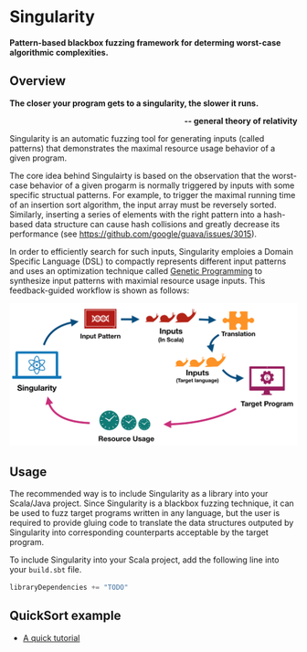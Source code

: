 # Singularity

#### Pattern-based blackbox fuzzing framework for determing worst-case algorithmic complexities.


## Overview

**The closer your program gets to a singularity, the slower it runs.**

<p align="right"><strong> -- general theory of relativity </strong></p>

Singularity is an automatic fuzzing tool for generating inputs (called patterns) that demonstrates the maximal resource usage behavior of a given program.

The core idea behind Singulairty is based on the observation that the worst-case behavior of a given progarm is normally triggered by inputs with some specific structual patterns. For example, to trigger the maximal running time of an insertion sort algorithm, the input array must be reversely sorted. Similarly, inserting a series of elements with the right pattern into a hash-based data structure can cause hash collisions and greatly decrease its performance (see https://github.com/google/guava/issues/3015).

In order to efficiently search for such inputs, Singularity emploies a Domain Specific Language (DSL) to compactly represents different input patterns and uses an optimization technique called [Genetic Programming](https://en.wikipedia.org/wiki/Genetic_programming) to synthesize input patterns with maximial resource usage inputs. This feedback-guided workflow is shown as follows:

![SingularityLoop.png](doc/images/SingularityLoop.png)


## Usage

The recommended way is to include Singularity as a library into your Scala/Java project. Since Singularity is a blackbox fuzzing technique, it can be used to fuzz target programs written in any language, but the user is required to provide gluing code to translate the data structures outputed by Singularity into corresponding counterparts acceptable by the target program.

To include Singularity into your Scala project, add the following line into your `build.sbt` file.

```scala
libraryDependencies += "TODO"
```

## QuickSort example


- [A quick tutorial](Tutorial.md)